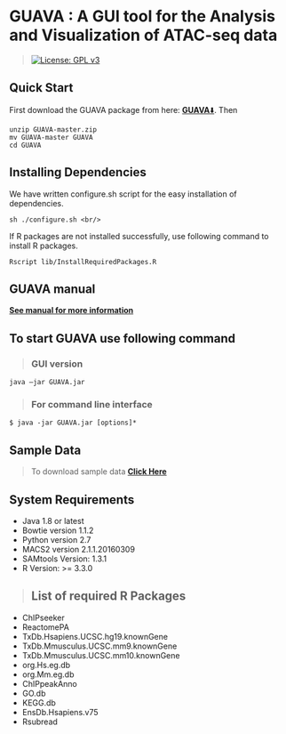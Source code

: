 # GUAVA : A GUI tool for the Analysis and Visualization of ATAC-seq data
> [![License: GPL v3](https://img.shields.io/badge/License-GPL%20v3-blue.svg)](https://github.com/MayurDivate/GUAVASourceCode/blob/master/LICENSE) 

>
>
>
>
>

## Quick Start
First download the GUAVA package from here: [**GUAVA**:arrow_down:](https://github.com/MayurDivate/GUAVA). 
Then 



```
unzip GUAVA-master.zip
mv GUAVA-master GUAVA
cd GUAVA
```
## Installing Dependencies</h2>
We have written configure.sh script for the easy installation of dependencies.
```
sh ./configure.sh <br/>
```

If R packages are not installed successfully, use following command to install R packages.
```
Rscript lib/InstallRequiredPackages.R 
```

## GUAVA manual
[**See manual for more information**](https://github.com/MayurDivate/GUAVA/blob/master/GUAVA_Manual.pdf)


## To start GUAVA use following command

>### GUI version
```
java –jar GUAVA.jar
```
> ### For command line interface
```
$ java -jar GUAVA.jar [options]*
```
 
## Sample Data
> To download sample data [ **Click Here** ](http://ec2-52-201-246-161.compute-1.amazonaws.com/guava/)

 
## System Requirements
- Java 1.8 or latest
- Bowtie version 1.1.2
- Python version 2.7
- MACS2 version 2.1.1.20160309
- SAMtools Version: 1.3.1
- R Version: >= 3.3.0<br/>

> ## List of required R Packages
 - ChIPseeker
 -  ReactomePA
 - TxDb.Hsapiens.UCSC.hg19.knownGene
 - TxDb.Mmusculus.UCSC.mm9.knownGene
 - TxDb.Mmusculus.UCSC.mm10.knownGene
 - org.Hs.eg.db
 - org.Mm.eg.db
 - ChIPpeakAnno
 - GO.db
 - KEGG.db
 - EnsDb.Hsapiens.v75
 - Rsubread
 
